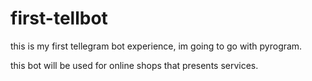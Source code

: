 # first-tellbot

this is my first tellegram bot experience, im going to go with pyrogram.

this bot will be used for online shops that presents services.
